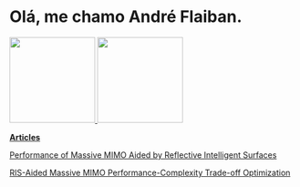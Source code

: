 # Olá, me chamo André Flaiban.
<div>
<a href="https://github.com/andref12">
<img height="150em" src="https://github-readme-stats.vercel.app/api/top-langs/?username=andref12&layout=compact&langs_count=7&theme=merko"/>
<img height="150em" src="https://github-readme-stats.vercel.app/api?username=andref12&theme=merko&show_icons=true"/>

</div>

**Articles**

[Performance of Massive MIMO Aided by Reflective Intelligent Surfaces](https://link.springer.com/article/10.1007/s10922-024-09846-4)

[RIS-Aided Massive MIMO Performance-Complexity Trade-off Optimization](https://link.springer.com/article/10.1007/s10922-024-09890-0)
